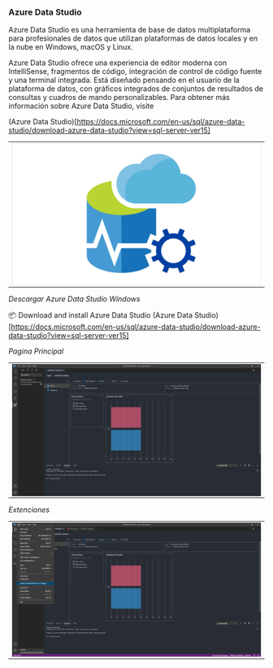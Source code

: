 ### Azure Data Studio

Azure Data Studio es una herramienta de base de datos multiplataforma para profesionales de datos que utilizan plataformas de datos locales y en la nube en Windows, macOS y Linux.

Azure Data Studio ofrece una experiencia de editor moderna con IntelliSense, fragmentos de código, integración de control de código fuente y una terminal integrada. Está diseñado pensando en el usuario de la plataforma de datos, con gráficos integrados de conjuntos de resultados de consultas y cuadros de mando personalizables. Para obtener más información sobre Azure Data Studio, visite

(Azure Data Studio)[https://docs.microsoft.com/en-us/sql/azure-data-studio/download-azure-data-studio?view=sql-server-ver15]

<table align="center">
  <tr>
    <td align="center" style="padding=0;width=50%;">
      <img align="center" style="padding=0;" src="../images/Azure.png" />
    </td>
  </tr>
</table>


_Descargar Azure Data Studio Windows_

📦 Download and install Azure Data Studio (Azure Data Studio)[https://docs.microsoft.com/en-us/sql/azure-data-studio/download-azure-data-studio?view=sql-server-ver15]

 _Pagina Principal_

<table align="center">
  <tr>
    <td align="center" style="padding=0;width=50%;">
      <img align="center" style="padding=0;" src="../images/Homedatastudio.png" />
    </td>
  </tr>
</table>

_Extenciones_

<table align="center">
  <tr>
    <td align="center" style="padding=0;width=50%;">
      <img align="center" style="padding=0;" src="../images/extenciones.png" />
    </td>
  </tr>
</table>

